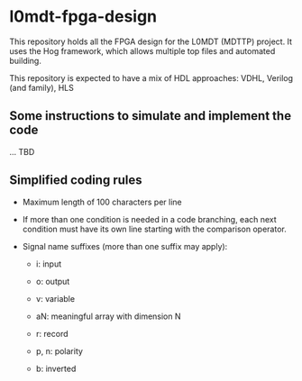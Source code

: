 # l0mdt-fpga-design

This repository holds all the FPGA design for the L0MDT (MDTTP) project. It
uses the Hog framework, which allows multiple top files and automated building.

This repository is expected to have a mix of HDL approaches: VDHL, Verilog (and 
family), HLS

## Some instructions to simulate and implement the code

... TBD

## Simplified coding rules

- Maximum length of 100 characters per line

- If more than one condition is needed in a code branching, each next condition
must have its own line starting with the comparison operator.

- Signal name suffixes (more than one suffix may apply):
    
    - i: input
    
    - o: output
    
    - v: variable
    
    - aN: meaningful array with dimension N
    
    - r: record
    
    - p, n: polarity
    
    - b: inverted